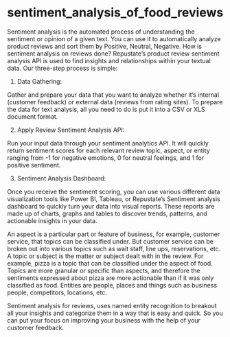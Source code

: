 # sentiment_analysis_of_food_reviews
Sentiment analysis is the automated process of understanding the sentiment or opinion of a given text. You can use it to automatically analyze product reviews and sort them by Positive, Neutral, Negative.
How is sentiment analysis on reviews done?
Repustate’s product review sentiment analysis API is used to find insights and relationships within your textual data. Our three-step process is simple:

1. Data Gathering:

Gather and prepare your data that you want to analyze whether it’s internal (customer feedback) or external data (reviews from rating sites). To prepare the data for text analysis, all you need to do is put it into a CSV or XLS document format.

2. Apply Review Sentiment Analysis API:

Run your input data through your sentiment analytics API. It will quickly return sentiment scores for each relevant review topic, aspect, or entity ranging from -1 for negative emotions, 0 for neutral feelings, and 1 for positive sentiment.

3. Sentiment Analysis Dashboard:

Once you receive the sentiment scoring, you can use various different data visualization tools like Power BI, Tableau, or Repustate’s Sentiment analysis dashboard to quickly turn your data into visual reports. These reports are made up of charts, graphs and tables to discover trends, patterns, and actionable insights in your data.

An aspect is a particular part or feature of business, for example, customer service, that topics can be classified under. But customer service can be broken out into various topics such as wait staff, line ups, reservations, etc. A topic or subject is the matter or subject dealt with in the review. For example, pizza is a topic that can be classified under the aspect of food. Topics are more granular or specific than aspects, and therefore the sentiments expressed about pizza are more actionable than if it was only classified as food. Entities are people, places and things such as business people, competitors, locations, etc.

Sentiment analysis for reviews, uses named entity recognition to breakout all your insights and categorize them in a way that is easy and quick. So you can put your focus on improving your business with the help of your customer feedback.
